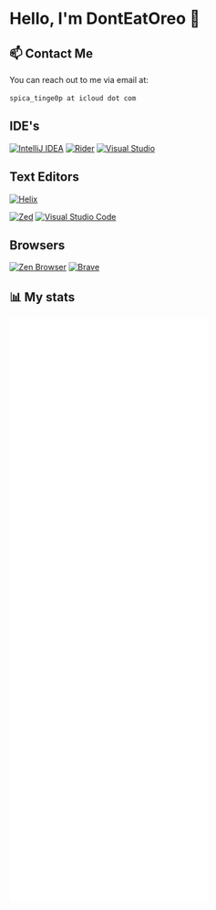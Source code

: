 # Hello, I'm DontEatOreo 👋

## 📫 Contact Me

You can reach out to me via email at:

`spica_tinge0p at icloud dot com`

## IDE's

[![IntelliJ IDEA](https://img.shields.io/badge/IntelliJIDEA-000000.svg?logo=intellij-idea&logoColor=white)](#)
[![Rider](https://img.shields.io/badge/Rider-000?logo=rider&logoColor=fff)](#)
[![Visual Studio](https://custom-icon-badges.demolab.com/badge/Visual%20Studio-5C2D91.svg?&logo=visualstudio&logoColor=white)](#)

## Text Editors

[![Helix](https://img.shields.io/badge/Helix-706bc8?logo=helix&logoColor=fff)](#)

[![Zed](https://img.shields.io/badge/Zed-white?logo=zedindustries&logoColor=084CCF)](#)
[![Visual Studio Code](https://custom-icon-badges.demolab.com/badge/Visual%20Studio%20Code-0078d7.svg?logo=vsc&logoColor=white)](#)

## Browsers

[![Zen Browser](https://img.shields.io/badge/Zen%20Browser-F76F53?logo=zenbrowser&logoColor=fff)](#)
[![Brave](https://img.shields.io/badge/Brave-FB542B?logo=Brave&logoColor=white)](#)

## 📊 My stats

![Metrics](https://raw.githubusercontent.com/DontEatOreo/DontEatOreo/main/github-metrics.svg)

